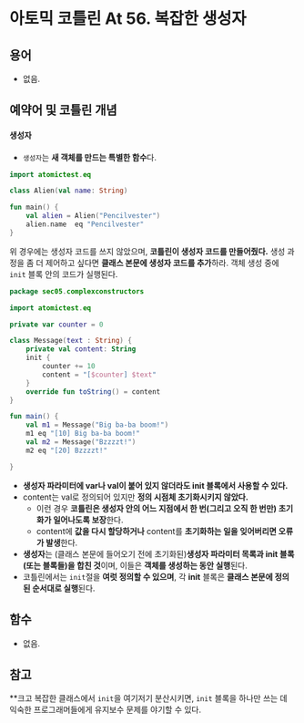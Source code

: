 # 아토믹 코틀린 At 56. 복잡한 생성자

## 용어

- 없음.
 
## 예약어 및 코틀린 개념

#### 생성자
- `생성자`는 **새 객체를 만드는 특별한 함수**다.

```kotlin
import atomictest.eq

class Alien(val name: String)

fun main() {
    val alien = Alien("Pencilvester")
    alien.name  eq "Pencilvester"
}
```

위 경우에는 생성자 코드를 쓰지 않았으며, **코틀린이 생성자 코드를 만들어줬다.**
생성 과정을 좀 더 제어하고 싶다면 **클래스 본문에 생성자 코드를 추가**하라.
객체 생성 중에 `init` 블록 안의 코드가 실행된다.

```kotlin
package sec05.complexconstructors

import atomictest.eq

private var counter = 0

class Message(text : String) {
    private val content: String
    init {
        counter += 10
        content = "[$counter] $text"
    }
    override fun toString() = content
}

fun main() {
    val m1 = Message("Big ba-ba boom!")
    m1 eq "[10] Big ba-ba boom!"
    val m2 = Message("Bzzzzt!")
    m2 eq "[20] Bzzzzt!"

}
```

- **생성자 파라미터에 var나 val이 붙어 있지 않더라도 init 블록에서 사용할 수 있다.**
- content는 val로 정의되어 있지만 **정의 시점체 초기화시키지 않았다.** 
  - 이런 경우 **코틀린은 생성자 안의 어느 지점에서 한 번(그리고 오직 한 번만) 초기화가 일어나도록 보장**한다.
  - content에 **값을 다시 할당하거나** content를 **초기화하는 일을 잊어버리면 오류가 발생**한다.
- **생성자**는 (클래스 본문에 들어오기 전에 초기화된)**생성자 파라미터 목록과 init 블록(또는 블록들)을 합친 것**이며, 이들은 **객체를 생성하는 동안 실행**된다. 
- 코틀린에서는 `init`절을 **여럿 정의할 수 있으며**, 각 **init** 블록은 **클래스 본문에 정의된 순서대로 실행**된다.


## 함수

- 없음.

## 참고

**크고 복잡한 클래스에서 `init`을 여기저기 분산시키면, `init` 블록을 하나만 쓰는 데 익숙한 프로그래머들에게 유지보수 문제를 야기할 수 있다.
